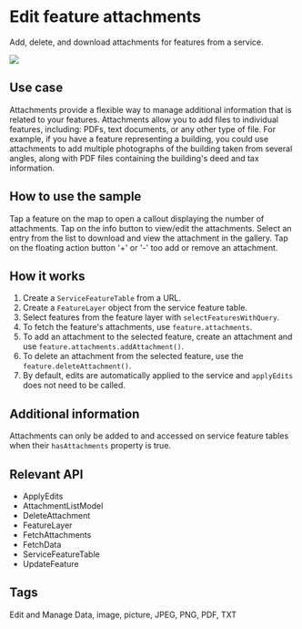 # Edit feature attachments

Add, delete, and download attachments for features from a service.

![](screenshot.png)

## Use case

Attachments provide a flexible way to manage additional information that is related to your features. Attachments allow you to add files to individual features, including: PDFs, text documents, or any other type of file. For example, if you have a feature representing a building, you could use attachments to add multiple photographs of the building taken from several angles, along with PDF files containing the building's deed and tax information.

## How to use the sample

Tap a feature on the map to open a callout displaying the number of attachments. Tap on the info button to view/edit the attachments. Select an entry from the list to download and view the attachment in the gallery. Tap on the floating action button '+' or '-' too add or remove an attachment.

## How it works

1. Create a `ServiceFeatureTable` from a URL.
2. Create a `FeatureLayer` object from the service feature table.
3. Select features from the feature layer with `selectFeaturesWithQuery`.
4. To fetch the feature's attachments, use `feature.attachments`.
5. To add an attachment to the selected feature, create an attachment and use `feature.attachments.addAttachment()`.
6. To delete an attachment from the selected feature, use the `feature.deleteAttachment()`.
7. By default, edits are automatically applied to the service and `applyEdits` does not need to be called.

## Additional information

Attachments can only be added to and accessed on service feature tables when their `hasAttachments` property is true.

## Relevant API

* ApplyEdits
* AttachmentListModel
* DeleteAttachment
* FeatureLayer
* FetchAttachments
* FetchData
* ServiceFeatureTable
* UpdateFeature

## Tags

Edit and Manage Data, image, picture, JPEG, PNG, PDF, TXT